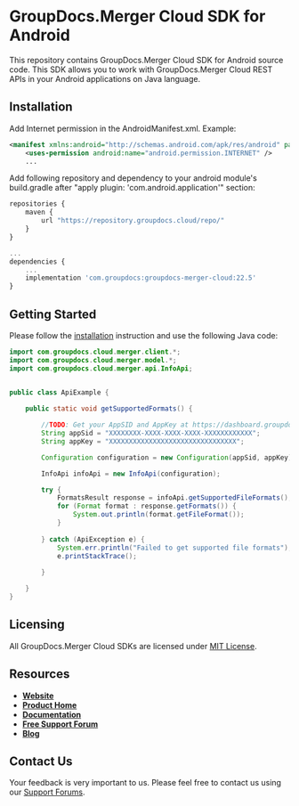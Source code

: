 # GroupDocs.Merger Cloud SDK for Android

This repository contains GroupDocs.Merger Cloud SDK for Android source code. This SDK allows you to work with GroupDocs.Merger Cloud REST APIs in your Android applications on Java language.

## Installation

Add Internet permission in the AndroidManifest.xml. Example:

```xml
<manifest xmlns:android="http://schemas.android.com/apk/res/android" package="<package name>">
    <uses-permission android:name="android.permission.INTERNET" />
    ...
```

Add following repository and dependency to your android module's build.gradle
after "apply plugin: 'com.android.application'" section:

```javascript
repositories {
    maven {
        url "https://repository.groupdocs.cloud/repo/"
    }
}

...
dependencies {
    ...
    implementation 'com.groupdocs:groupdocs-merger-cloud:22.5'
}
```

## Getting Started

Please follow the [installation](#installation) instruction and use the following Java code:

```java
import com.groupdocs.cloud.merger.client.*;
import com.groupdocs.cloud.merger.model.*;
import com.groupdocs.cloud.merger.api.InfoApi;


public class ApiExample {
                
    public static void getSupportedFormats() {

        //TODO: Get your AppSID and AppKey at https://dashboard.groupdocs.cloud (free registration is required).
        String appSid = "XXXXXXXX-XXXX-XXXX-XXXX-XXXXXXXXXXXX";
        String appKey = "XXXXXXXXXXXXXXXXXXXXXXXXXXXXXXXX";

        Configuration configuration = new Configuration(appSid, appKey);

        InfoApi infoApi = new InfoApi(configuration);

        try {
            FormatsResult response = infoApi.getSupportedFileFormats();
            for (Format format : response.getFormats()) {
                System.out.println(format.getFileFormat());
            }
            
        } catch (ApiException e) {
            System.err.println("Failed to get supported file formats");
            e.printStackTrace();
            
        }

    }
}
```

## Licensing

All GroupDocs.Merger Cloud SDKs are licensed under [MIT License](LICENSE).

## Resources

+ [**Website**](https://www.groupdocs.cloud)
+ [**Product Home**](https://products.groupdocs.cloud/merger)
+ [**Documentation**](https://docs.groupdocs.cloud/display/mergercloud/Home)
+ [**Free Support Forum**](https://forum.groupdocs.cloud/c/merger)
+ [**Blog**](https://blog.groupdocs.cloud/category/merger)

## Contact Us

Your feedback is very important to us. Please feel free to contact us using our [Support Forums](https://forum.groupdocs.cloud/c/merger).

